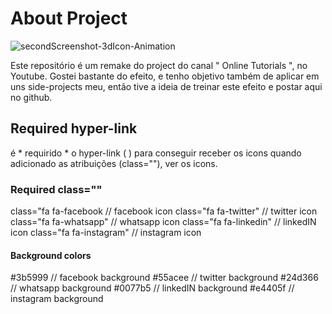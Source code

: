 # About Project

![secondScreenshot-3dIcon-Animation](https://user-images.githubusercontent.com/77200196/147604714-e51c156e-c5b4-4a9e-9d49-17c3be6e6461.png)


Este repositório é um remake do project do canal " Online Tutorials ", no Youtube. Gostei bastante do efeito, e tenho objetivo também de aplicar em uns side-projects meu, então tive a ideia de treinar este efeito e postar aqui no github.

## Required hyper-link

é * requirido * o hyper-link ( <link rel="stylesheet" href="https://cdnjs.cloudflare.com/ajax/libs/font-awesome/4.7.0/css/font-awesome.min.css"> ) para conseguir receber os icons quando adicionado as atribuições (class=""), ver os icons.

### Required class=""

class="fa fa-facebook // facebook icon
class="fa fa-twitter" // twitter icon
class="fa fa-whatsapp" // whatsapp icon
class="fa fa-linkedin" // linkedIN icon
class="fa fa-instagram" // instagram icon

#### Background colors

#3b5999 // facebook background
#55acee // twitter background
#24d366 // whatsapp background
#0077b5 // linkedIN background
#e4405f // instagram background
